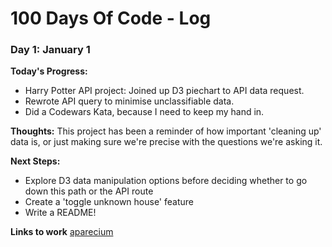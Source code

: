 # 100 Days Of Code - Log

### Day 1: January 1
**Today's Progress:** 
* Harry Potter API project: Joined up D3 piechart to API data request.
* Rewrote API query to minimise unclassifiable data.
* Did a Codewars Kata, because I need to keep my hand in.

**Thoughts:** This project has been a reminder of how important 'cleaning up' data is, or just making sure we're precise with the questions we're asking it.

**Next Steps:**
* Explore D3 data manipulation options before deciding whether to go down this path or the API route
* Create a 'toggle unknown house' feature
* Write a README!

**Links to work** [aparecium](https://github.com/rachaelcodes/aparecium)
